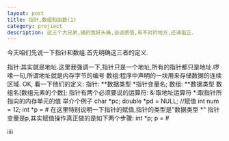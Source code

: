 ```yaml
---
layout: post
title: 指针,数组和函数(1)
category: projiect
description: 这三个大兄弟,搞的我好头痛,谈谈感悟,有不对的地方,还请指正.
---
```

今天咱们先说一下指针和数组.首先明确这三者的定义.

指针:其实就是地址.这里我强调一下,指针只是一个地址,所有的指针都只是地址.啰嗦一句,所谓地址就是内存字节的编号
数组:程序中声明的一块用来存储数据的连续区域.
OK, 看一下他们的定义:
指针:
**数据类型 *指针变量名;
数组:
**数据类型 数组名[数组元素的个数];
指针有两个必须要说的运算符:
&:取地址运算符
*:取指针所指向的内存单元的值
举介个例子
	char *pc;
	double *pd = NULL;
	//赋值
	int num = 12;
	int *p = &num;
在这里特别说明一下指针的赋值,指针的类型是"数据类型 *" 指针变量是p,其实赋值操作真正做的是如下两个步骤:
	int *p;
	p = &num;

iiii

